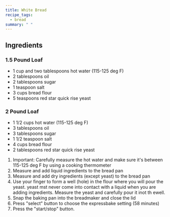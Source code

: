 ```yaml
---
title: White Bread
recipe_tags:
  - bread
summary: " "
---
```


## Ingredients

### 1.5 Pound Loaf

* 1 cup and two tablespoons hot water (115-125 deg F)
* 2 tablespoons oil
* 2 tablespoons sugar
* 1 teaspoon salt
* 3 cups bread flour
* 5 teaspoons red star quick rise yeast

### 2 Pound Loaf

* 1 1/2 cups hot water (115-125 deg F)
* 3 tablespoons oil
* 3 tablespoons sugar
* 1 1/2 teaspoon salt
* 4 cups bread flour
* 2 tablespoons red star quick rise yeast
 
1. Important: Carefully measure the hot water and make sure it's between 115-125 deg F by using a cooking thermometer
1. Measure and add liquid ingredients to the bread pan
1. Measure and add dry ingredients (except yeast) to the bread pan
1. Use your finger to form a well (hole) in the flour where you will pour the yeast.  yeast mst never come into contact with a liquid when you are adding ingredients.  Measure the yeast and carefully pour it inot th ewell.
1. Snap the baking pan into the breadmaker and close the lid
1. Press "select" button to choose the expressbake setting (58 minutes)
1. Press the "start/stop" button.